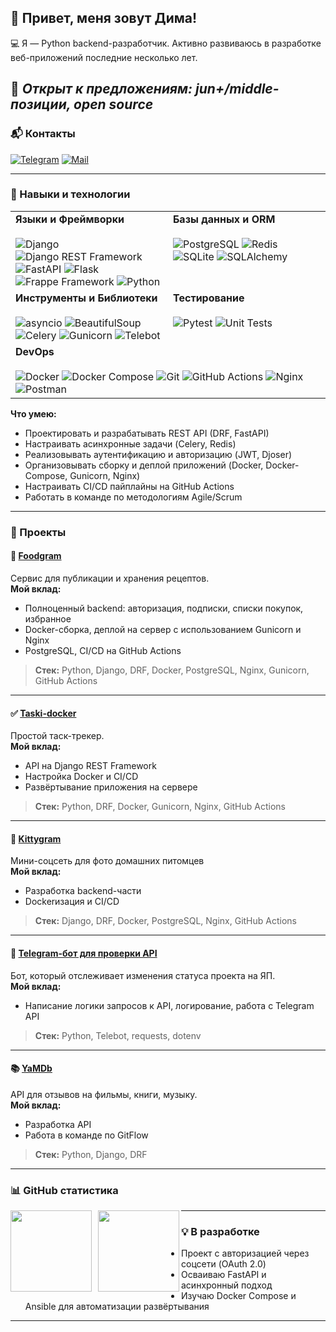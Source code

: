 ## 👋 Привет, меня зовут Дима!

💻 Я — Python backend-разработчик. Активно развиваюсь в разработке веб-приложений последние несколько лет.

📢 ***Открыт к предложениям: jun+/middle-позиции, open source***
---

### 📬 Контакты

[![Telegram](https://img.shields.io/badge/Telegram-blue?logo=telegram&logoColor=white)](https://t.me/Dim_0_n)
[![Mail](https://img.shields.io/badge/Email-red?logo=gmail&logoColor=white)](mailto:D.Nikolaev94@mail.ru)
<!-- [📄 Резюме](https://ссылка_на_резюме) — если появится -->

---

### 🧰 Навыки и технологии

<table>
  <tr>
    <td valign="top" width="49%">
      <strong>Языки и Фреймворки</strong><br><br>
      <img src="https://img.shields.io/badge/Django-092E20?logo=django&logoColor=white" alt="Django"/>
      <img src="https://img.shields.io/badge/DRF-A30000?logo=django&logoColor=white" alt="Django REST Framework"/>
      <img src="https://img.shields.io/badge/FastAPI-009688?logo=fastapi&logoColor=white" alt="FastAPI"/>
      <img src="https://img.shields.io/badge/Flask-000000?logo=flask&logoColor=white" alt="Flask"/>
      <img src="https://img.shields.io/badge/Frappe-0089FF?logo=frappe&logoColor=white" alt="Frappe Framework"/>
      <img src="https://img.shields.io/badge/Python-3776AB?logo=python&logoColor=white" alt="Python"/>
    </td>
    <td valign="top" width="49%">
      <strong>Базы данных и ORM</strong><br><br>
      <img src="https://img.shields.io/badge/PostgreSQL-4169E1?logo=postgresql&logoColor=white" alt="PostgreSQL"/>
      <img src="https://img.shields.io/badge/Redis-DC382D?logo=redis&logoColor=white" alt="Redis"/>
      <img src="https://img.shields.io/badge/SQLite-003B57?logo=sqlite&logoColor=white" alt="SQLite"/>
      <img src="https://img.shields.io/badge/SQLAlchemy-D71F00?logo=sqlalchemy&logoColor=white" alt="SQLAlchemy"/>
    </td>
  </tr>
  <tr>
    <td valign="top" width="49%">
      <strong>Инструменты и Библиотеки</strong><br><br>
      <img src="https://img.shields.io/badge/asyncio-3776AB?logo=python&logoColor=white" alt="asyncio"/>
      <img src="https://img.shields.io/badge/BeautifulSoup-4C7B5A?logo=beautiful-soup&logoColor=white" alt="BeautifulSoup"/>
      <img src="https://img.shields.io/badge/Celery-37814A?logo=celery&logoColor=white" alt="Celery"/>
      <img src="https://img.shields.io/badge/Gunicorn-499848?logo=gunicorn&logoColor=white" alt="Gunicorn"/>
      <img src="https://img.shields.io/badge/Telebot-2AABEE?logo=telegram&logoColor=white" alt="Telebot"/>
    </td>
    <td valign="top" width="49%">
      <strong>Тестирование</strong><br><br>
      <img src="https://img.shields.io/badge/Pytest-0A9B71?logo=pytest&logoColor=white" alt="Pytest"/>
      <img src="https://img.shields.io/badge/Unit%20Tests-2496ED" alt="Unit Tests"/>
    </td>
  </tr>
  <tr>
    <td valign="top" colspan="2">
      <strong>DevOps</strong><br><br>
      <img src="https://img.shields.io/badge/Docker-2496ED?logo=docker&logoColor=white" alt="Docker"/>
      <img src="https://img.shields.io/badge/Docker%20Compose-2496ED?logo=docker&logoColor=white" alt="Docker Compose"/>
      <img src="https://img.shields.io/badge/Git-F05032?logo=git&logoColor=white" alt="Git"/>
      <img src="https://img.shields.io/badge/GitHub%20Actions-2088FF?logo=githubactions&logoColor=white" alt="GitHub Actions"/>
      <img src="https://img.shields.io/badge/Nginx-269539?logo=nginx&logoColor=white" alt="Nginx"/>
      <img src="https://img.shields.io/badge/Postman-FF6C37?logo=postman&logoColor=white" alt="Postman"/>
    </td>
  </tr>
</table>

**Что умею:**
- Проектировать и разрабатывать REST API (DRF, FastAPI)
- Настраивать асинхронные задачи (Celery, Redis)
- Реализовывать аутентификацию и авторизацию (JWT, Djoser)
- Организовывать сборку и деплой приложений (Docker, Docker-Compose, Gunicorn, Nginx)
- Настраивать CI/CD пайплайны на GitHub Actions
- Работать в команде по методологиям Agile/Scrum

---

### 🚀 Проекты

#### 🥗 [Foodgram](https://github.com/MrFR0D0/foodgram.git)
Сервис для публикации и хранения рецептов.  
**Мой вклад:**
- Полноценный backend: авторизация, подписки, списки покупок, избранное
- Docker-сборка, деплой на сервер с использованием Gunicorn и Nginx
- PostgreSQL, CI/CD на GitHub Actions

> **Стек:** Python, Django, DRF, Docker, PostgreSQL, Nginx, Gunicorn, GitHub Actions

---

#### ✅ [Taski-docker](https://github.com/MrFR0D0/taski-docker.git)  
Простой таск-трекер.  
**Мой вклад:**
- API на Django REST Framework
- Настройка Docker и CI/CD
- Развёртывание приложения на сервере

> **Стек:** Python, DRF, Docker, Gunicorn, Nginx, GitHub Actions

---

#### 🐾 [Kittygram](https://github.com/MrFR0D0/kittygram_final)  
Мини-соцсеть для фото домашних питомцев  
**Мой вклад:**
- Разработка backend-части
- Dockerизация и CI/CD

> **Стек:** Django, DRF, Docker, PostgreSQL, Nginx, GitHub Actions

---

#### 🤖 [Telegram-бот для проверки API](https://github.com/MrFR0D0/homework_bot.git)  
Бот, который отслеживает изменения статуса проекта на ЯП.  
**Мой вклад:**  
- Написание логики запросов к API, логирование, работа с Telegram API

> **Стек:** Python, Telebot, requests, dotenv

---

#### 📚 [YaMDb](https://github.com/MrFR0D0/api_yamdb.git)  
API для отзывов на фильмы, книги, музыку.  
**Мой вклад:**
- Разработка API
- Работа в команде по GitFlow

> **Стек:** Python, Django, DRF

---

### 📊 GitHub статистика

<a href="https://github-readme-stats.vercel.app/api?username=MrFR0D0&hide=contribs&show_icons=true">
  <img  align="left" height="130" style="margin-right: 10px" src="https://github-readme-stats.vercel.app/api?username=MrFR0D0&hide=contribs&show_icons=true" />
</a>
<a href="https://github-readme-stats.vercel.app/api/top-langs/?username=MrFR0D0&layout=compact">
  <img align="left" height="130" src="https://github-readme-stats.vercel.app/api/top-langs/?username=MrFR0D0&layout=compact" />
</a>

---

### 💡 В разработке

- Проект с авторизацией через соцсети (OAuth 2.0)
- Осваиваю FastAPI и асинхронный подход
- Изучаю Docker Compose и Ansible для автоматизации развёртывания

---
